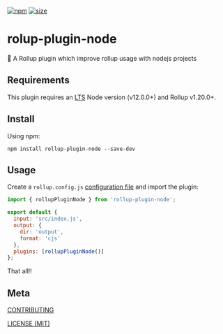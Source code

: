 [npm]: https://img.shields.io/npm/v/rollup-plugin-node
[npm-url]: https://www.npmjs.com/package/rollup-plugin-node
[size]: https://packagephobia.now.sh/badge?p=rolup-plugin-node
[size-url]: https://packagephobia.now.sh/result?p=rollup-plugin-node

[![npm][npm]][npm-url]
[![size][size]][size-url]

# rolup-plugin-node

🍣 A Rollup plugin which improve rollup usage with nodejs projects 

## Requirements

This plugin requires an [LTS](https://github.com/nodejs/Release) Node version (v12.0.0+) and Rollup v1.20.0+.

## Install

Using npm:

```console
npm install rollup-plugin-node --save-dev
```

## Usage

Create a `rollup.config.js` [configuration file](https://www.rollupjs.org/guide/en/#configuration-files) and import the plugin:

```js
import { rollupPluginNode } from 'rollup-plugin-node';

export default {
  input: 'src/index.js',
  output: {
    dir: 'output',
    format: 'cjs'
  },
  plugins: [rollupPluginNode()]
};
```
That all!!

## Meta

[CONTRIBUTING](/.github/CONTRIBUTING.md)

[LICENSE (MIT)](/LICENSE)

